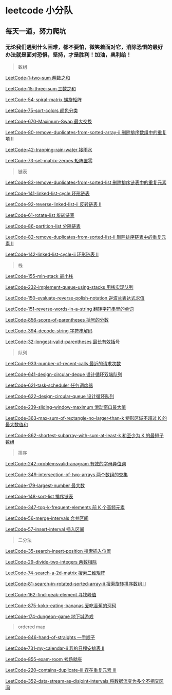 # leetcode 小分队

## 每天一道，努力爬坑

### 无论我们遇到什么困难，都不要怕，微笑着面对它，消除恐惧的最好办法就是面对恐惧，坚持，才是胜利！加油，奥利给！ 

> 数组

[LeetCode-1-two-sum 两数之和](https://github.com/xiezeyu-99/Practice/blob/master/array/LeetCode-1-two-sum.md)

[LeetCode-15-three-sum 三数之和](https://github.com/xiezeyu-99/Practice/blob/master/array/LeetCode-15-three-sum.md)

[LeetCode-54-spiral-matrix 螺旋矩阵](https://github.com/xiezeyu-99/Practice/blob/master/array/LeetCode-54-spiral-matrix.md)

[LeetCode-75-sort-colors 颜色分类](https://github.com/xiezeyu-99/Practice/blob/master/array/LeetCode-75-sort-colors.md)

[LeetCode-670-Maximum-Swap 最大交换](https://github.com/xiezeyu-99/Practice/tree/master/array/LeetCode-670-Maximum-Swap.md)

[LeetCode-80-remove-duplicates-from-sorted-array-ii 删除排序数组中的重复项 II](https://github.com/xiezeyu-99/Practice/tree/master/array/LeetCode-80-remove-duplicates-from-sorted-array-ii.md)

[LeetCode-42-trapping-rain-water 接雨水](https://github.com/xiezeyu-99/Practice/blob/master/array/LeetCode-42-trapping-rain-water.md)

[LeetCode-73-set-matrix-zeroes 矩阵置零](https://github.com/xiezeyu-99/Practice/blob/master/array/LeetCode-73-set-matrix-zeroes.md)

> 链表

[LeetCode-83-remove-duplicates-from-sorted-list 删除排序链表中的重复元素](https://github.com/xiezeyu-99/Practice/blob/master/list/LeetCode-83-remove-duplicates-from-sorted-list.md)

[LeetCode-141-linked-list-cycle 环形链表](https://github.com/xiezeyu-99/Practice/blob/master/list/LeetCode-141-linked-list-cycle.md)

[LeetCode-92-reverse-linked-list-ii 反转链表 II](https://github.com/xiezeyu-99/Practice/blob/master/list/LeetCode-92-reverse-linked-list-ii.md)

[LeetCode-61-rotate-list 旋转链表](https://github.com/xiezeyu-99/Practice/blob/master/list/LeetCode-61-rotate-list.md)

[LeetCode-86-partition-list 分隔链表](https://github.com/xiezeyu-99/Practice/blob/master/list/LeetCode-86-partition-list.md)

[LeetCode-82-remove-duplicates-from-sorted-list-ii 删除排序链表中的重复元素 II](https://github.com/xiezeyu-99/Practice/blob/master/list/LeetCode-82-remove-duplicates-from-sorted-list-ii.md)

[LeetCode-142-linked-list-cycle-ii 环形链表 II](https://github.com/xiezeyu-99/Practice/blob/master/list/LeetCode-142-linked-list-cycle-ii.md)

> 栈

[LeetCode-155-min-stack 最小栈](https://github.com/xiezeyu-99/Practice/blob/master/stack/LeetCode-155-min-stack.md)

[LeetCode-232-implement-queue-using-stacks 用栈实现队列](https://github.com/xiezeyu-99/Practice/blob/master/stack/LeetCode-232-implement-queue-using-stacks.md)

[LeetCode-150-evaluate-reverse-polish-notation 逆波兰表达式求值](https://github.com/xiezeyu-99/Practice/blob/master/stack/LeetCode-150-evaluate-reverse-polish-notation.md)

[LeetCode-151-reverse-words-in-a-string 翻转字符串里的单词](https://github.com/xiezeyu-99/Practice/blob/master/stack/LeetCode-151-reverse-words-in-a-string.md)

[LeetCode-856-score-of-parentheses 括号的分数](https://github.com/xiezeyu-99/Practice/blob/master/stack/LeetCode-856-score-of-parentheses.md)

[LeetCode-394-decode-string 字符串解码](https://github.com/xiezeyu-99/Practice/blob/master/stack/LeetCode-394-decode-string.md)

[LeetCode-32-longest-valid-parentheses 最长有效括号](https://github.com/xiezeyu-99/Practice/blob/master/stack/LeetCode-32-longest-valid-parentheses.md)

> 队列

[LeetCode-933-number-of-recent-calls 最近的请求次数](https://github.com/xiezeyu-99/Practice/blob/master/queue/LeetCode-933-number-of-recent-calls.md)

[LeetCode-641-design-circular-deque 设计循环双端队列](https://github.com/xiezeyu-99/Practice/blob/master/queue/LeetCode-641-design-circular-deque.md)

[LeetCode-621-task-scheduler 任务调度器](https://github.com/xiezeyu-99/Practice/blob/master/queue/LeetCode-621-task-scheduler.md)

[LeetCode-622-design-circular-queue 设计循环队列](https://github.com/xiezeyu-99/Practice/blob/master/queue/LeetCode-622-design-circular-queue.md)

[LeetCode-239-sliding-window-maximum 滑动窗口最大值](https://github.com/xiezeyu-99/Practice/blob/master/queue/LeetCode-239-sliding-window-maximum.md)

[LeetCode-363-max-sum-of-rectangle-no-larger-than-k 矩形区域不超过 K 的最大数值和](https://github.com/xiezeyu-99/Practice/blob/master/queue/LeetCode-363-max-sum-of-rectangle-no-larger-than-k.md)

[LeetCode-862-shortest-subarray-with-sum-at-least-k 和至少为 K 的最短子数组](https://github.com/xiezeyu-99/Practice/blob/master/queue/LeetCode-862-shortest-subarray-with-sum-at-least-k.md)

> 排序

[LeetCode-242-problemsvalid-anagram 有效的字母异位词](https://github.com/xiezeyu-99/Practice/blob/master/sort/LeetCode-242-problemsvalid-anagram.md)

[LeetCode-349-intersection-of-two-arrays 两个数组的交集](https://github.com/xiezeyu-99/Practice/blob/master/sort/LeetCode-349-intersection-of-two-arrays.md)

[LeetCode-179-largest-number 最大数](https://github.com/xiezeyu-99/Practice/blob/master/sort/LeetCode-179-largest-number.md)

[LeetCode-148-sort-list 排序链表](https://github.com/xiezeyu-99/Practice/blob/master/sort/LeetCode-148-sort-list.md)

[LeetCode-347-top-k-frequent-elements 前 K 个高频元素](https://github.com/xiezeyu-99/Practice/blob/master/sort/LeetCode-347-top-k-frequent-elements.md)

[LeetCode-56-merge-intervals 合并区间](https://github.com/xiezeyu-99/Practice/blob/master/sort/LeetCode-56-merge-intervals.md)

[LeetCode-57-insert-interval 插入区间](https://github.com/xiezeyu-99/Practice/blob/master/sort/LeetCode-57-insert-interval.md)

> 二分法

[LeetCode-35-search-insert-position 搜索插入位置](https://github.com/xiezeyu-99/Practice/blob/master/binary_search/LeetCode-35-search-insert-position.md)

[LeetCode-29-divide-two-integers 两数相除](https://github.com/xiezeyu-99/Practice/blob/master/binary_search/LeetCode-29-divide-two-integers.md)

[LeetCode-74-search-a-2d-matrix 搜索二维矩阵](https://github.com/xiezeyu-99/Practice/blob/master/binary_search/LeetCode-74-search-a-2d-matrix.md)

[LeetCode-81-search-in-rotated-sorted-array-ii 搜索旋转排序数组 II](https://github.com/xiezeyu-99/Practice/blob/master/binary_search/LeetCode-81-search-in-rotated-sorted-array-ii.md)

[LeetCode-162-find-peak-element 寻找峰值](https://github.com/xiezeyu-99/Practice/blob/master/binary_search/LeetCode-162-find-peak-element.md)

[LeetCode-875-koko-eating-bananas 爱吃香蕉的珂珂](https://github.com/xiezeyu-99/Practice/blob/master/binary_search/LeetCode-875-koko-eating-bananas.md)

[LeetCode-174-dungeon-game 地下城游戏](https://github.com/xiezeyu-99/Practice/blob/master/binary_search/LeetCode-174-dungeon-game.md)

> ordered map

[LeetCode-846-hand-of-straights 一手顺子](https://github.com/xiezeyu-99/Practice/blob/master/ordered_map/LeetCode-846-hand-of-straights.md)

[LeetCode-731-my-calendar-ii 我的日程安排表 II](https://github.com/xiezeyu-99/Practice/blob/master/ordered_map/LeetCode-731-my-calendar-ii.md)

[LeetCode-855-exam-room 考场就座](https://github.com/xiezeyu-99/Practice/blob/master/ordered_map/LeetCode-855-exam-room.md)

[LeetCode-220-contains-duplicate-iii 存在重复元素 III](https://github.com/xiezeyu-99/Practice/blob/master/ordered_map/LeetCode-220-contains-duplicate-iii.md)

[LeetCode-352-data-stream-as-disjoint-intervals 将数据流变为多个不相交区间](https://github.com/xiezeyu-99/Practice/blob/master/ordered_map/LeetCode-352-data-stream-as-disjoint-intervals.md)
